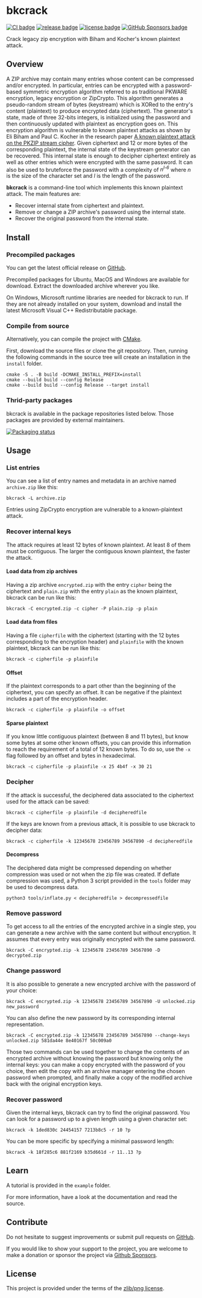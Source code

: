 bkcrack
=======

[![CI badge](https://github.com/kimci86/bkcrack/actions/workflows/ci.yml/badge.svg)](https://github.com/kimci86/bkcrack/actions/workflows/ci.yml)
[![release badge](https://img.shields.io/github/v/release/kimci86/bkcrack)](https://github.com/kimci86/bkcrack/releases)
[![license badge](https://img.shields.io/github/license/kimci86/bkcrack?color=informational)](license.txt)
[![GitHub Sponsors badge](https://img.shields.io/github/sponsors/kimci86?color=red)](https://github.com/sponsors/kimci86)

Crack legacy zip encryption with Biham and Kocher's known plaintext attack.

Overview
--------

A ZIP archive may contain many entries whose content can be compressed and/or encrypted.
In particular, entries can be encrypted with a password-based symmetric encryption algorithm referred to as traditional PKWARE encryption, legacy encryption or ZipCrypto.
This algorithm generates a pseudo-random stream of bytes (keystream) which is XORed to the entry's content (plaintext) to produce encrypted data (ciphertext).
The generator's state, made of three 32-bits integers, is initialized using the password and then continuously updated with plaintext as encryption goes on.
This encryption algorithm is vulnerable to known plaintext attacks as shown by Eli Biham and Paul C. Kocher in the research paper [A known plaintext attack on the PKZIP stream cipher](https://doi.org/10.1007/3-540-60590-8_12).
Given ciphertext and 12 or more bytes of the corresponding plaintext, the internal state of the keystream generator can be recovered.
This internal state is enough to decipher ciphertext entirely as well as other entries which were encrypted with the same password.
It can also be used to bruteforce the password with a complexity of *n<sup>l-6</sup>* where *n* is the size of the character set and *l* is the length of the password.

**bkcrack** is a command-line tool which implements this known plaintext attack.
The main features are:

- Recover internal state from ciphertext and plaintext.
- Remove or change a ZIP archive's password using the internal state.
- Recover the original password from the internal state.

Install
-------

### Precompiled packages

You can get the latest official release on [GitHub](https://github.com/kimci86/bkcrack/releases).

Precompiled packages for Ubuntu, MacOS and Windows are available for download.
Extract the downloaded archive wherever you like.

On Windows, Microsoft runtime libraries are needed for bkcrack to run.
If they are not already installed on your system, download and install the latest Microsoft Visual C++ Redistributable package.

### Compile from source

Alternatively, you can compile the project with [CMake](https://cmake.org).

First, download the source files or clone the git repository.
Then, running the following commands in the source tree will create an installation in the `install` folder.

```
cmake -S . -B build -DCMAKE_INSTALL_PREFIX=install
cmake --build build --config Release
cmake --build build --config Release --target install
```

### Thrid-party packages

bkcrack is available in the package repositories listed below.
Those packages are provided by external maintainers.

[![Packaging status](https://repology.org/badge/vertical-allrepos/bkcrack.svg)](https://repology.org/project/bkcrack/versions)

Usage
-----

### List entries

You can see a list of entry names and metadata in an archive named `archive.zip` like this:

    bkcrack -L archive.zip

Entries using ZipCrypto encryption are vulnerable to a known-plaintext attack.

### Recover internal keys

The attack requires at least 12 bytes of known plaintext.
At least 8 of them must be contiguous.
The larger the contiguous known plaintext, the faster the attack.

#### Load data from zip archives

Having a zip archive `encrypted.zip` with the entry `cipher` being the ciphertext and `plain.zip` with the entry `plain` as the known plaintext, bkcrack can be run like this:

    bkcrack -C encrypted.zip -c cipher -P plain.zip -p plain

#### Load data from files

Having a file `cipherfile` with the ciphertext (starting with the 12 bytes corresponding to the encryption header) and `plainfile` with the known plaintext, bkcrack can be run like this:

    bkcrack -c cipherfile -p plainfile

#### Offset

If the plaintext corresponds to a part other than the beginning of the ciphertext, you can specify an offset.
It can be negative if the plaintext includes a part of the encryption header.

    bkcrack -c cipherfile -p plainfile -o offset

#### Sparse plaintext

If you know little contiguous plaintext (between 8 and 11 bytes), but know some bytes at some other known offsets, you can provide this information to reach the requirement of a total of 12 known bytes.
To do so, use the `-x` flag followed by an offset and bytes in hexadecimal.

    bkcrack -c cipherfile -p plainfile -x 25 4b4f -x 30 21

### Decipher

If the attack is successful, the deciphered data associated to the ciphertext used for the attack can be saved:

    bkcrack -c cipherfile -p plainfile -d decipheredfile

If the keys are known from a previous attack, it is possible to use bkcrack to decipher data:

    bkcrack -c cipherfile -k 12345678 23456789 34567890 -d decipheredfile

#### Decompress

The deciphered data might be compressed depending on whether compression was used or not when the zip file was created.
If deflate compression was used, a Python 3 script provided in the `tools` folder may be used to decompress data.

    python3 tools/inflate.py < decipheredfile > decompressedfile

### Remove password

To get access to all the entries of the encrypted archive in a single step, you can generate a new archive with the same content but without encryption.
It assumes that every entry was originally encrypted with the same password.

    bkcrack -C encrypted.zip -k 12345678 23456789 34567890 -D decrypted.zip

### Change password

It is also possible to generate a new encrypted archive with the password of your choice:

    bkcrack -C encrypted.zip -k 12345678 23456789 34567890 -U unlocked.zip new_password

You can also define the new password by its corresponding internal representation.

    bkcrack -C encrypted.zip -k 12345678 23456789 34567890 --change-keys unlocked.zip 581da44e 8e40167f 50c009a0

Those two commands can be used together to change the contents of an encrypted archive without knowing the password but knowing only the internal keys:
you can make a copy encrypted with the password of you choice,
then edit the copy with an archive manager entering the chosen password when prompted,
and finally make a copy of the modified archive back with the original encryption keys.

### Recover password

Given the internal keys, bkcrack can try to find the original password.
You can look for a password up to a given length using a given character set:

    bkcrack -k 1ded830c 24454157 7213b8c5 -r 10 ?p

You can be more specific by specifying a minimal password length:

    bkcrack -k 18f285c6 881f2169 b35d661d -r 11..13 ?p

Learn
-----

A tutorial is provided in the `example` folder.

For more information, have a look at the documentation and read the source.

Contribute
----------

Do not hesitate to suggest improvements or submit pull requests on [GitHub](https://github.com/kimci86/bkcrack).

If you would like to show your support to the project, you are welcome to make a donation or sponsor the project via [Github Sponsors](https://github.com/sponsors/kimci86).

License
-------

This project is provided under the terms of the [zlib/png license](http://opensource.org/licenses/Zlib).
